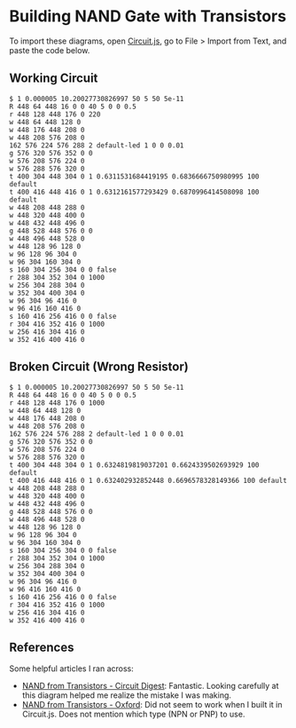 # Building NAND Gate with Transistors

To import these diagrams, open [Circuit.js](https://www.falstad.com/circuit/circuitjs.html), go to File > Import from Text, and paste the code below. 

## Working Circuit

```
$ 1 0.000005 10.20027730826997 50 5 50 5e-11
R 448 64 448 16 0 0 40 5 0 0 0.5
r 448 128 448 176 0 220
w 448 64 448 128 0
w 448 176 448 208 0
w 448 208 576 208 0
162 576 224 576 288 2 default-led 1 0 0 0.01
g 576 320 576 352 0 0
w 576 208 576 224 0
w 576 288 576 320 0
t 400 304 448 304 0 1 0.6311531684419195 0.6836666750980995 100 default
t 400 416 448 416 0 1 0.6312161577293429 0.6870996414508098 100 default
w 448 208 448 288 0
w 448 320 448 400 0
w 448 432 448 496 0
g 448 528 448 576 0 0
w 448 496 448 528 0
w 448 128 96 128 0
w 96 128 96 304 0
w 96 304 160 304 0
s 160 304 256 304 0 0 false
r 288 304 352 304 0 1000
w 256 304 288 304 0
w 352 304 400 304 0
w 96 304 96 416 0
w 96 416 160 416 0
s 160 416 256 416 0 0 false
r 304 416 352 416 0 1000
w 256 416 304 416 0
w 352 416 400 416 0
```

## Broken Circuit (Wrong Resistor)

```
$ 1 0.000005 10.20027730826997 50 5 50 5e-11
R 448 64 448 16 0 0 40 5 0 0 0.5
r 448 128 448 176 0 1000
w 448 64 448 128 0
w 448 176 448 208 0
w 448 208 576 208 0
162 576 224 576 288 2 default-led 1 0 0 0.01
g 576 320 576 352 0 0
w 576 208 576 224 0
w 576 288 576 320 0
t 400 304 448 304 0 1 0.6324819819037201 0.6624339502693929 100 default
t 400 416 448 416 0 1 0.632402932852448 0.6696578328149366 100 default
w 448 208 448 288 0
w 448 320 448 400 0
w 448 432 448 496 0
g 448 528 448 576 0 0
w 448 496 448 528 0
w 448 128 96 128 0
w 96 128 96 304 0
w 96 304 160 304 0
s 160 304 256 304 0 0 false
r 288 304 352 304 0 1000
w 256 304 288 304 0
w 352 304 400 304 0
w 96 304 96 416 0
w 96 416 160 416 0
s 160 416 256 416 0 0 false
r 304 416 352 416 0 1000
w 256 416 304 416 0
w 352 416 400 416 0
```

## References

Some helpful articles I ran across:

- [NAND from Transistors - Circuit Digest](https://circuitdigest.com/electronic-circuits/how-to-build-nand-logic-gate-using-transistors): Fantastic. Looking carefully at this diagram helped me realize the mistake I was making.
- [NAND from Transistors - Oxford](https://mathcenter.oxford.emory.edu/site/cs170/nandFromTransistors/): Did not seem to work when I built it in Circuit.js. Does not mention which type (NPN or PNP) to use.

